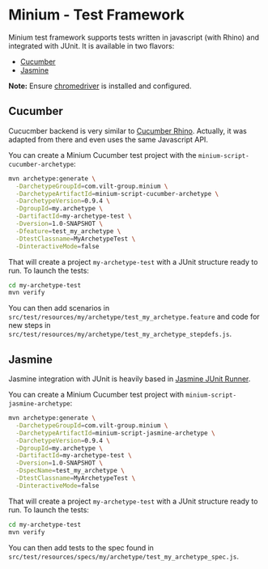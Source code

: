 Minium - Test Framework
=======================

Minium test framework supports tests written in javascript (with Rhino) and integrated with JUnit.
It is available in two flavors:

* [Cucumber](#cucumber)
* [Jasmine](#jasmine)

**Note:** Ensure [chromedriver](https://code.google.com/p/selenium/wiki/ChromeDriver) is installed and configured.

Cucumber
--------

Cucucmber backend is very similar to [Cucumber Rhino](https://github.com/cucumber/cucumber-jvm/tree/master/rhino). Actually, it was adapted from there and even uses the same Javascript API.

You can create a Minium Cucumber test project with the `minium-script-cucumber-archetype`:

```sh
mvn archetype:generate \
  -DarchetypeGroupId=com.vilt-group.minium \
  -DarchetypeArtifactId=minium-script-cucumber-archetype \
  -DarchetypeVersion=0.9.4 \
  -DgroupId=my.archetype \
  -DartifactId=my-archetype-test \
  -Dversion=1.0-SNAPSHOT \
  -Dfeature=test_my_archetype \
  -DtestClassname=MyArchetypeTest \
  -DinteractiveMode=false
```

That will create a project `my-archetype-test` with a JUnit structure ready to run. To launch the tests:

```sh
cd my-archetype-test
mvn verify
```

You can then add scenarios in `src/test/resources/my/archetype/test_my_archetype.feature` and code for new steps in `src/test/resources/my/archetype/test_my_archetype_stepdefs.js`.

Jasmine
-------

Jasmine integration with JUnit is heavily based in [Jasmine JUnit Runner](https://github.com/wgroeneveld/jasmine-junit-runner).

You can create a Minium Cucumber test project with `minium-script-jasmine-archetype`:

```sh
mvn archetype:generate \
  -DarchetypeGroupId=com.vilt-group.minium \
  -DarchetypeArtifactId=minium-script-jasmine-archetype \
  -DarchetypeVersion=0.9.4 \
  -DgroupId=my.archetype \
  -DartifactId=my-archetype-test \
  -Dversion=1.0-SNAPSHOT \
  -DspecName=test_my_archetype \
  -DtestClassname=MyArchetypeTest \
  -DinteractiveMode=false
```

That will create a project `my-archetype-test` with a JUnit structure ready to run. To launch the tests:

```sh
cd my-archetype-test
mvn verify
```

You can then add tests to the spec found in `src/test/resources/specs/my/archetype/test_my_archetype_spec.js`.

